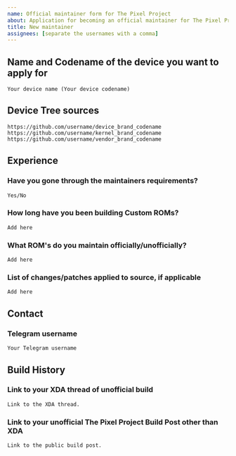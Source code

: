 ```yaml
---
name: Official maintainer form for The Pixel Project
about: Application for becoming an official maintainer for The Pixel Project
title: New maintainer 
assignees: [separate the usernames with a comma]
---
```


<!--
This template is taken from PixelExperience/official_devices with modifications to it
-->

## Name and Codename of the device you want to apply for 
```
Your device name (Your device codename)
```

## Device Tree sources
<!--
* Must be public on GitHub/GitLab
* Must add kernel and vendor as well, if available, common tree too
* Authorship should be maintained
-->
```
https://github.com/username/device_brand_codename
https://github.com/username/kernel_brand_codename
https://github.com/username/vendor_brand_codename
```
## Experience
### Have you gone through the maintainers requirements?
```
Yes/No
```


### How long have you been building Custom ROMs?
```
Add here
```

### What ROM's do you maintain officially/unofficially?
```
Add here
```

### List of changes/patches applied to source, if applicable
```
Add here
```

## Contact

### Telegram username
<!-- https://t.me/username -->
```
Your Telegram username
```
## Build History
### Link to your XDA thread of unofficial build
<!-- Before applying officially, you must have already made an XDA -->
```
Link to the XDA thread.
```

### Link to your unofficial The Pixel Project Build Post other than XDA
<!-- Before being able to maintain The Pixel Project officially, 
you must have already made your unofficial build public. -->
```
Link to the public build post.
```